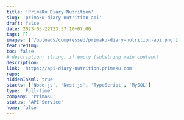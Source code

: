 ```yaml
---
title: 'PrimaKu Diary Nutrition'
slug: 'primaku-diary-nutrition-api'
draft: false
date: 2023-05-22T23:37:10+07:00
tags: []
images: ['/uploads/compressed/primaku-diary-nutrition-api.png']
featuredImg:
toc: false
# description: string, if empty (substring main content)
description:
link: 'https://api-diary-nutrition.primaku.com'
repo:
hiddenInXml: true
stacks: ['Node.js', 'Nest.js', 'TypeScript', 'MySQL']
type: 'Full-time'
company: 'PrimaKu'
status: 'API Service'
home: false
---
```

